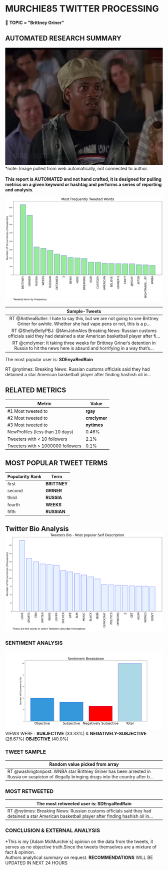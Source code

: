 # MURCHIE85 TWITTER PROCESSING 
&#x1F34E; **TOPIC = "Brittney Griner"**

## AUTOMATED RESEARCH SUMMARY

![image](assets/2022-03-05hashtagImage.png)*note: Image pulled from web automatically, not connected to author.
<br></br>
<b> This report is AUTOMATED and not hand crafted, it is designed for pulling metrics on a given keyword or hashtag and performs a series of reporting and analysis.</b>



![image](assets/2022-03-05TWEETS.png)



|                **Sample-Tweets**        |
| :-------------: |
| RT @AntheaButler: I hate to say this, but we are not going to see Brittney Griner for awhile. Whether she had vape pens or not, this is a p… |
| RT @ShellyBellyPBJ: @IAmJohnAles Breaking News: Russian customs officials said they had detained a star American basketball player after fi… |
| RT @cmclymer: It taking three weeks for Brittney Griner’s detention in Russia to hit the news here is absurd and horrifying in a way that’s… |

The most popular user is: **SDEnyaRedRain**
<div class="alert alert-block alert-danger"> RT @nytimes: Breaking News: Russian customs officials said they had detained a star American basketball player after finding hashish oil in…</div>

## RELATED METRICS<br>
| Metric | Value |
| ------------- | ------------- |
| #1 Most tweeted to  | **rgay** |
| #2 Most tweeted to  | **cmclymer** |
| #3 Most tweeted to  | **nytimes** |
| NewProfiles (less than 10 days) | 0.46%  |
| Tweeters with < 10 followers  | 2.1%|
| Tweeters with > 1000000 followers  | 0.1%  |



## MOST POPULAR TWEET TERMS 


| Popularity Rank  | Term |
| ------------- | ------------- |
| first  | **BRITTNEY**  |
| second  | **GRINER**  |
| third  | **RUSSIA** |
| fourth  | **WEEKS**  |
| fifth  | **RUSSIAN**  |


## Twitter Bio Analysis![image](assets/2022-03-05BIO.png)
### SENTIMENT ANALYSIS
![image](assets/2022-03-05sentiment.png)
VIEWS WERE : **SUBJECTIVE**  (33.33%) & **NEGATIVELY-SUBJECTIVE** (26.67%) **OBJECTIVE** (40.0%)

### TWEET SAMPLE 
| Random value picked from array |
| ------------- |
|RT @washingtonpost: WNBA star Brittney Griner has been arrested in Russia on suspicion of illegally bringing drugs into the country after b… |

### MOST RETWEETED 

| The most retweeted user is: **SDEnyaRedRain**  |
| ------------- |
| RT @nytimes: Breaking News: Russian customs officials said they had detained a star American basketball player after finding hashish oil in… |

### CONCLUSION & EXTERNAL ANALYSIS

*This is my [Adam McMurchie`s] opinion on the data from the tweets, it serves as no objective truth.Since the tweets themselves are a mixture of fact & opinion.<br>
Authors analytical summary on request.
**RECOMMENDATIONS** WILL BE UPDATED IN NEXT  24 HOURS <br>